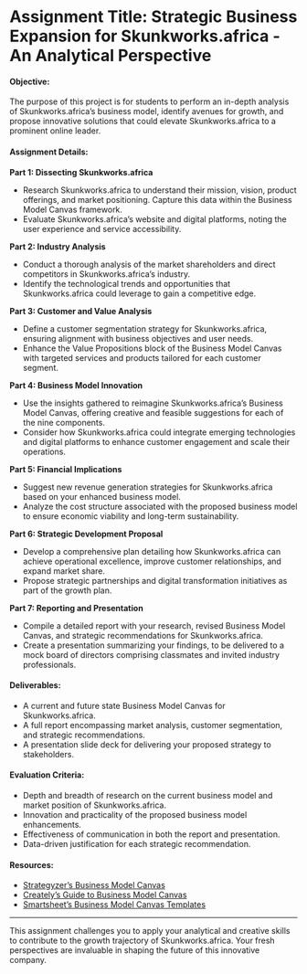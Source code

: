 # Assignment Title: Strategic Business Expansion for Skunkworks.africa - An Analytical Perspective

#### Objective:
The purpose of this project is for students to perform an in-depth analysis of Skunkworks.africa’s business model, identify avenues for growth, and propose innovative solutions that could elevate Skunkworks.africa to a prominent online leader.

#### Assignment Details:

**Part 1: Dissecting Skunkworks.africa**
- Research Skunkworks.africa to understand their mission, vision, product offerings, and market positioning. Capture this data within the Business Model Canvas framework.
- Evaluate Skunkworks.africa’s website and digital platforms, noting the user experience and service accessibility.

**Part 2: Industry Analysis**
- Conduct a thorough analysis of the market shareholders and direct competitors in Skunkworks.africa’s industry.
- Identify the technological trends and opportunities that Skunkworks.africa could leverage to gain a competitive edge.

**Part 3: Customer and Value Analysis**
- Define a customer segmentation strategy for Skunkworks.africa, ensuring alignment with business objectives and user needs.
- Enhance the Value Propositions block of the Business Model Canvas with targeted services and products tailored for each customer segment.

**Part 4: Business Model Innovation**
- Use the insights gathered to reimagine Skunkworks.africa’s Business Model Canvas, offering creative and feasible suggestions for each of the nine components.
- Consider how Skunkworks.africa could integrate emerging technologies and digital platforms to enhance customer engagement and scale their operations.

**Part 5: Financial Implications**
- Suggest new revenue generation strategies for Skunkworks.africa based on your enhanced business model.
- Analyze the cost structure associated with the proposed business model to ensure economic viability and long-term sustainability.

**Part 6: Strategic Development Proposal**
- Develop a comprehensive plan detailing how Skunkworks.africa can achieve operational excellence, improve customer relationships, and expand market share.
- Propose strategic partnerships and digital transformation initiatives as part of the growth plan.

**Part 7: Reporting and Presentation**
- Compile a detailed report with your research, revised Business Model Canvas, and strategic recommendations for Skunkworks.africa.
- Create a presentation summarizing your findings, to be delivered to a mock board of directors comprising classmates and invited industry professionals.

#### Deliverables:
- A current and future state Business Model Canvas for Skunkworks.africa.
- A full report encompassing market analysis, customer segmentation, and strategic recommendations.
- A presentation slide deck for delivering your proposed strategy to stakeholders.

#### Evaluation Criteria:
- Depth and breadth of research on the current business model and market position of Skunkworks.africa.
- Innovation and practicality of the proposed business model enhancements.
- Effectiveness of communication in both the report and presentation.
- Data-driven justification for each strategic recommendation.

#### Resources:
- [Strategyzer’s Business Model Canvas](https://www.strategyzer.com/business-model-canvas)
- [Creately’s Guide to Business Model Canvas](https://creately.com/blog/diagrams/business-model-canvas-explained/)
- [Smartsheet’s Business Model Canvas Templates](https://www.smartsheet.com/free-business-model-canvas-templates)

---

This assignment challenges you to apply your analytical and creative skills to contribute to the growth trajectory of Skunkworks.africa. Your fresh perspectives are invaluable in shaping the future of this innovative company.
